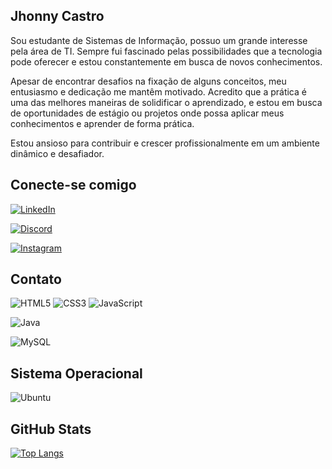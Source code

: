 
## Jhonny Castro
Sou estudante de Sistemas de Informação, possuo um grande interesse pela área de TI. Sempre fui fascinado pelas possibilidades que a tecnologia pode oferecer e estou constantemente em busca de novos conhecimentos.

Apesar de encontrar desafios na fixação de alguns conceitos, meu entusiasmo e dedicação me mantêm motivado. Acredito que a prática é uma das melhores maneiras de solidificar o aprendizado, e estou em busca de oportunidades de estágio ou projetos onde possa aplicar meus conhecimentos e aprender de forma prática.

Estou ansioso para contribuir e crescer profissionalmente em um ambiente dinâmico e desafiador. 


## Conecte-se comigo
[![LinkedIn](https://img.shields.io/badge/LinkedIn-0077B5?style=for-the-badge&logo=linkedin&logoColor=white)](www.linkedin.com/in/jhonata-castro-314272200)

[![Discord](https://img.shields.io/badge/Discord-7289DA?style=for-the-badge&logo=discord&logoColor=white)](https://discord.com/channels/@bobycastro/)

[![Instagram](https://img.shields.io/badge/-Instagram-%23E4405F?style=for-the-badge&logo=instagram&logoColor=white)](https://www.instagram.com/jhonny_bcastro/)

## Contato
![HTML5](https://img.shields.io/badge/HTML5-E34F26?style=for-the-badge&logo=html5&logoColor=white) ![CSS3](https://img.shields.io/badge/CSS3-1572B6?style=for-the-badge&logo=css3&logoColor=white)
 ![JavaScript](https://img.shields.io/badge/JavaScript-F7DF1E?style=for-the-badge&logo=javascript&logoColor=black)

![Java](https://img.shields.io/badge/java-%23ED8B00.svg?style=for-the-badge&logo=openjdk&logoColor=white)

![MySQL](https://img.shields.io/badge/MySQL-00000F?style=for-the-badge&logo=mysql&logoColor=white)

## Sistema Operacional
![Ubuntu](https://img.shields.io/badge/Ubuntu-35495E?style=for-the-badge&logo=ubuntu&logoColor=2CA5E0)

## GitHub Stats
[![Top Langs](https://github-readme-stats-git-masterrstaa-rickstaa.vercel.app/api/top-langs/?username=JhonnyBCastro&layout=compact&bg_color=000&border_color=30A3DC&title_color=E94D5F&text_color=FFF)](https://github.com/JhonnyBCastro)
